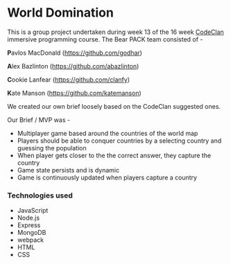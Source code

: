 # World Domination

This is a group project undertaken during week 13 of the 16 week [CodeClan](http://www.codeclan.com) immersive programming course. The Bear PACK team consisted of -

**P**avlos MacDonald (https://github.com/godhar)

**A**lex Bazlinton (https://github.com/abazlinton)

**C**ookie Lanfear (https://github.com/clanfy)

**K**ate Manson (https://github.com/katemanson)

We created our own brief loosely based on the CodeClan suggested ones.

Our Brief / MVP was -

- Multiplayer game based around the countries of the world map
- Players should be able to conquer countries by a selecting country and guessing the population
- When player gets closer to the the correct answer, they capture the country
- Game state persists and is dynamic
- Game is continuously updated when players capture a country

### Technologies used

- JavaScript
- Node.js
- Express
- MongoDB
- webpack
- HTML
- CSS
